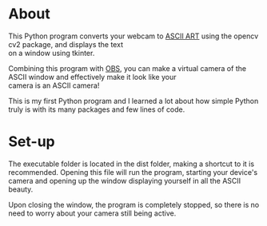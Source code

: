 # About
This Python program converts your webcam to [ASCII ART](https://en.wikipedia.org/wiki/ASCII_art) using the opencv cv2 package, and displays the text  
on a window using tkinter.

Combining this program with [OBS](https://obsproject.com/), you can make a virtual camera of the ASCII window and effectively make it look like your  
camera is an ASCII camera!

This is my first Python program and I learned a lot about how simple Python truly is with its many packages and few lines of code.

# Set-up
The executable folder is located in the dist folder, making a shortcut to it is recommended. Opening this file will run the program, starting your device's camera and opening up the window displaying yourself in all the ASCII beauty.

Upon closing the window, the program is completely stopped, so there is no need to worry about your camera still being active.
